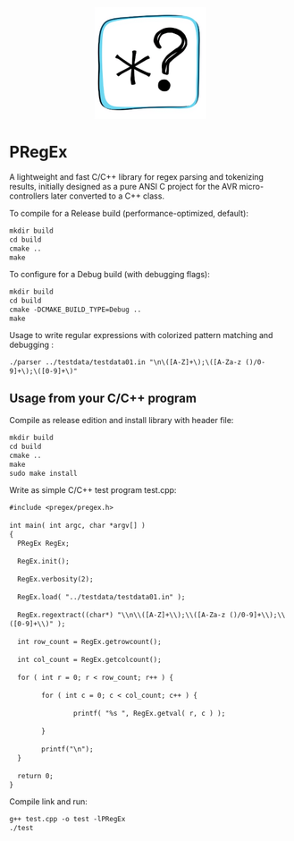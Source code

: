 <p align="center">
  <img src="./logo.png" />
</p>

# PRegEx
A lightweight and fast C/C++ library for regex parsing and tokenizing results, initially designed as a pure ANSI C project for the AVR micro-controllers later converted to a C++ class.

To compile for a Release build (performance-optimized, default):
```
mkdir build
cd build
cmake ..
make
```
To configure for a Debug build (with debugging flags):
```
mkdir build
cd build
cmake -DCMAKE_BUILD_TYPE=Debug ..
make
```
Usage to write regular expressions with colorized pattern matching and debugging :
```
./parser ../testdata/testdata01.in "\n\([A-Z]+\);\([A-Za-z ()/0-9]+\);\([0-9]+\)"
```
## Usage from your C/C++ program
Compile as release edition and install library with header file:
```
mkdir build
cd build
cmake ..
make
sudo make install
```
Write as simple C/C++ test program test.cpp:
```
#include <pregex/pregex.h>

int main( int argc, char *argv[] )
{
  PRegEx RegEx;
  
  RegEx.init();
  
  RegEx.verbosity(2);
  
  RegEx.load( "../testdata/testdata01.in" );
  
  RegEx.regextract((char*) "\\n\\([A-Z]+\\);\\([A-Za-z ()/0-9]+\\);\\([0-9]+\\)" );

  int row_count = RegEx.getrowcount();

  int col_count = RegEx.getcolcount();

  for ( int r = 0; r < row_count; r++ ) {

        for ( int c = 0; c < col_count; c++ ) {

                printf( "%s ", RegEx.getval( r, c ) );

        }

        printf("\n");
  }

  return 0;
}

```
Compile link and run:
```
g++ test.cpp -o test -lPRegEx
./test
```
